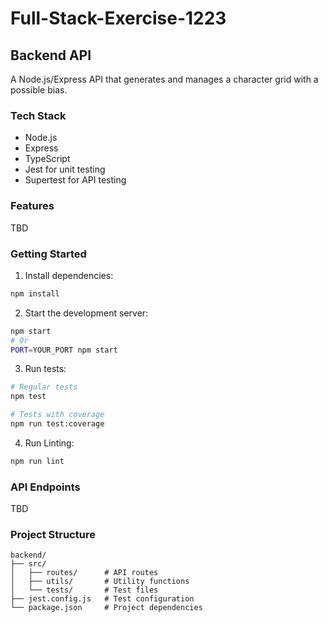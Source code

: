 # Full-Stack-Exercise-1223

## Backend API

A Node.js/Express API that generates and manages a character grid with a possible bias.

### Tech Stack
- Node.js
- Express
- TypeScript
- Jest for unit testing
- Supertest for API testing

### Features
TBD

### Getting Started

1. Install dependencies:
```bash
npm install
```

2. Start the development server:
```bash
npm start
# Or
PORT=YOUR_PORT npm start
```

3. Run tests:
```bash
# Regular tests
npm test

# Tests with coverage
npm run test:coverage
```

4. Run Linting:
```bash
npm run lint
```

### API Endpoints

TBD

### Project Structure
```
backend/
├── src/
│   ├── routes/      # API routes
│   ├── utils/       # Utility functions
│   └── tests/       # Test files
├── jest.config.js   # Test configuration
└── package.json     # Project dependencies
```
